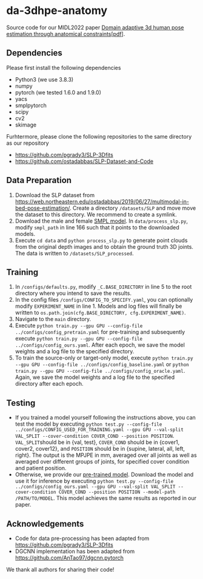 # da-3dhpe-anatomy
Source code for our MIDL2022 paper [Domain adaptive 3d human pose estimation through anatomical constraints](https://openreview.net/forum?id=iCTU7EQipC)[[pdf](https://openreview.net/pdf?id=iCTU7EQipC)].

## Dependencies
Please first install the following dependencies
* Python3 (we use 3.8.3)
* numpy
* pytorch (we tested 1.6.0 and 1.9.0)
* yacs
* smplpytorch
* scipy
* cv2
* skimage

Furhtermore, please clone the following repositories to the same directory as our repository
* https://github.com/pgrady3/SLP-3Dfits
* https://github.com/ostadabbas/SLP-Dataset-and-Code

## Data Preparation
1. Download the SLP dataset from https://web.northeastern.edu/ostadabbas/2019/06/27/multimodal-in-bed-pose-estimation/. Create a directory `/datasets/SLP` and move move the dataset to this directory. We recommend to create a symlink.
2. Download the male and female [SMPL model](https://smpl.is.tue.mpg.de/). In `data/process_slp.py`, modify `smpl_path` in line 166 such that it points to the downloaded models.
3. Execute `cd data` and `python process_slp.py` to generate point clouds from the original depth images and to obtain the ground truth 3D joints. The data is written to `/datasets/SLP_processed`.

## Training
1. In `/configs/defaults.py`, modify `_C.BASE_DIRECTORY` in line 5 to the root directory where you intend to save the results.
2. In the config files `/configs/CONFIG_TO_SPECIFY.yaml`, you can optionally modify `EXPERIMENT_NAME` in line 1. Models and log files will finally be written to `os.path.join(cfg.BASE_DIRECTORY, cfg.EXPERIMENT_NAME)`.
3. Navigate to the `main` directory.
4. Execute `python train.py --gpu GPU --config-file ../configs/config_pretrain.yaml` for pre-training and subsequently execute `python train.py --gpu GPU --config-file ../configs/config_ours.yaml`. After each epoch, we save the model weights and a log file to the specified directory.
5. To train the source-only or target-only model, execute `python train.py --gpu GPU --config-file ../configs/config_baseline.yaml` or `python train.py --gpu GPU --config-file ../configs/config_oracle.yaml`. Again, we save the model weights and a log file to the specified directory after each epoch.

## Testing
* If you trained a model yourself following the instructions above, you can test the model by executing `python test.py --config-file ../configs/CONFIG_USED_FOR_TRAINING.yaml --gpu GPU --val-split VAL_SPLIT --cover-condition COVER_COND --position POSITION`. `VAL_SPLIT`should be in {val, test}, `COVER_COND` should be in {cover1, cover2, cover12}, and `POSITION` should be in {supine, lateral, all, left, right}. The output is the MPJPE in mm, averaged over all joints as well as averaged over different groups of joints, for specified cover condition and patient position.
* Otherwise, we provide our [pre-trained model](https://drive.google.com/file/d/1n8yJEzFaQ_Eu21VJVPu_xA5drqEBHgqN/view?usp=sharing). Download the model and use it for inference by executing `python test.py --config-file ../configs/config_ours.yaml --gpu GPU --val-split VAL_SPLIT --cover-condition COVER_COND --position POSITION --model-path /PATH/TO/MODEL`. This model achieves the same results as reported in our paper.

## Acknowledgements
* Code for data pre-processing has been adapted from https://github.com/pgrady3/SLP-3Dfits
* DGCNN implementation has been adapted from https://github.com/AnTao97/dgcnn.pytorch

We thank all authors for sharing their code!
